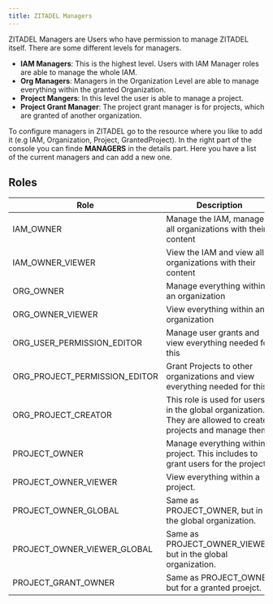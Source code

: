 ```yaml
---
title: ZITADEL Managers
---
```


ZITADEL Managers are Users who have permission to manage ZITADEL itself. There are some different levels for managers.

- **IAM Managers**: This is the highest level. Users with IAM Manager roles are able to manage the whole IAM.
- **Org Managers**: Managers in the Organization Level are able to manage everything within the granted Organization.
- **Project Mangers**: In this level the user is able to manage a project.
- **Project Grant Manager**: The project grant manager is for projects, which are granted of another organization.

To configure managers in ZITADEL go to the resource where you like to add it (e.g IAM, Organization, Project, GrantedProject).
In the right part of the console you can finde **MANAGERS** in the details part. Here you have a list of the current managers and can add a new one.

## Roles

| Role   | Description   |
|---|---|
| IAM_OWNER  | Manage the IAM, manage all organizations with their content  |
| IAM_OWNER_VIEWER  | View the IAM and view all organizations with their content |
| ORG_OWNER  | Manage everything within an organization  |
| ORG_OWNER_VIEWER  | View everything within an organization  |
| ORG_USER_PERMISSION_EDITOR  | Manage user grants and view everything needed for this  |
| ORG_PROJECT_PERMISSION_EDITOR  | Grant Projects to other organizations and view everything needed for this  |
| ORG_PROJECT_CREATOR  | This role is used for users in the global organization. They are allowed to create projects and manage them.  |
| PROJECT_OWNER  | Manage everything within a project. This includes to grant users for the project.  |
| PROJECT_OWNER_VIEWER  | View everything within a project.|
| PROJECT_OWNER_GLOBAL  | Same as PROJECT_OWNER, but in the global organization. |
| PROJECT_OWNER_VIEWER_GLOBAL  | Same as PROJECT_OWNER_VIEWER, but in the global organization. |
| PROJECT_GRANT_OWNER  | Same as PROJECT_OWNER but for a granted proejct. |
